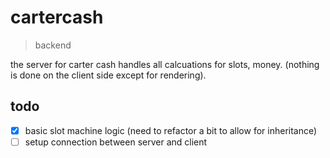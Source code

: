 # cartercash

> backend

the server for carter cash handles all calcuations for slots, money. (nothing is done on the client side except for rendering).

## todo

- [x] basic slot machine logic (need to refactor a bit to allow for inheritance)
- [ ] setup connection between server and client
